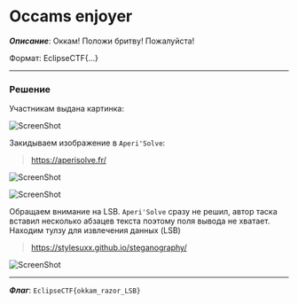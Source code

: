 # Occams enjoyer

***Описание***: Оккам! Положи бритву! Пожалуйста!

Формат: EclipseCTF{...}

---
### Решение

Участникам выдана картинка:

![ScreenShot](screenshots/Okam-1.png)

Закидываем изображение в `Aperi'Solve`:

>https://aperisolve.fr/

![ScreenShot](screenshots/Okam-2.png)

![ScreenShot](screenshots/Okam-3.png)

Обращаем внимание на LSB. `Aperi'Solve` сразу не решил, автор таска вставил несколько абзацев текста поэтому поля вывода не хватает. Находим тулзу для извлечения данных (LSB)

>https://stylesuxx.github.io/steganography/

![ScreenShot](screenshots/Okam-4.png)

---

***Флаг***: `EclipseCTF{okkam_razor_LSB}`
